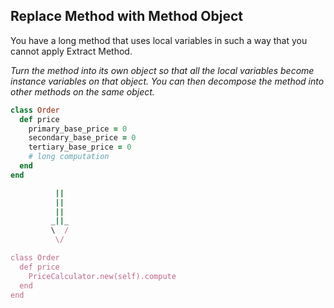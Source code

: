 ## Replace Method with Method Object
You have a long method that uses local variables in such a way that you cannot apply Extract Method.

*Turn the method into its own object so that all the local variables become instance variables on that object. You can then decompose the method into other methods on the same object.*

```ruby
class Order
  def price
    primary_base_price = 0
    secondary_base_price = 0
    tertiary_base_price = 0
    # long computation
  end
end

          ||
          ||
          ||
         _||_
         \  /
          \/

class Order
  def price
    PriceCalculator.new(self).compute
  end
end
```
